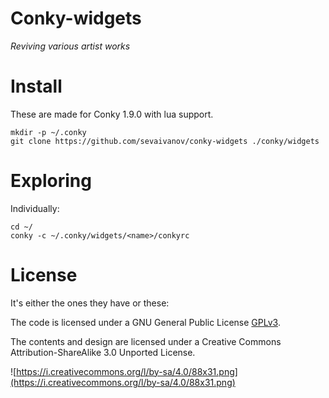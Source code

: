 # Conky-widgets

*Reviving various artist works*


# Install

These are made for Conky 1.9.0 with lua support.

    mkdir -p ~/.conky
    git clone https://github.com/sevaivanov/conky-widgets ./conky/widgets

# Exploring

Individually:

    cd ~/
    conky -c ~/.conky/widgets/<name>/conkyrc
# License

It's either the ones they have or these:

The code is licensed under a GNU General Public License [GPLv3](http://www.gnu.org/licenses/gpl.html).

The contents and design are licensed under a Creative Commons Attribution-ShareAlike 3.0 Unported License.

![https://i.creativecommons.org/l/by-sa/4.0/88x31.png](https://i.creativecommons.org/l/by-sa/4.0/88x31.png)

